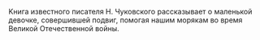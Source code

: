 <!--2025-10-19 11:22:20--><!--pdate:-->
Kнига известного писателя Н. Чуковского рассказывает о маленькой девочке, совершившей подвиг, помогая нашим морякам во время Великой Отечественной войны.